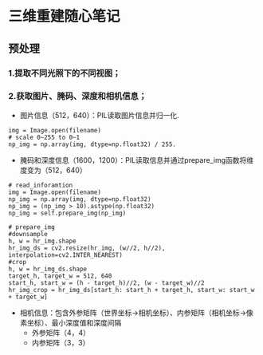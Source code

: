 三维重建随心笔记
=====
预处理
------
### 1.提取不同光照下的不同视图；  
### 2.获取图片、腌码、深度和相机信息；  
* 图片信息（512，640）：PIL读取图片信息并归一化. 
```
img = Image.open(filename)
# scale 0~255 to 0~1
np_img = np.array(img, dtype=np.float32) / 255.
```
* 腌码和深度信息（1600，1200）：PIL读取信息并通过prepare_img函数将维度变为（512，640）
```
# read_inforamtion
img = Image.open(filename)
np_img = np.array(img, dtype=np.float32)
np_img = (np_img > 10).astype(np.float32)
np_img = self.prepare_img(np_img)

# prepare_img
#downsample
h, w = hr_img.shape
hr_img_ds = cv2.resize(hr_img, (w//2, h//2), interpolation=cv2.INTER_NEAREST)
#crop
h, w = hr_img_ds.shape
target_h, target_w = 512, 640
start_h, start_w = (h - target_h)//2, (w - target_w)//2
hr_img_crop = hr_img_ds[start_h: start_h + target_h, start_w: start_w + target_w]
```
* 相机信息：包含外参矩阵（世界坐标->相机坐标）、内参矩阵（相机坐标->像素坐标）、最小深度值和深度间隔  
  - 外参矩阵（4，4）  
  - 内参矩阵（3，3）  

